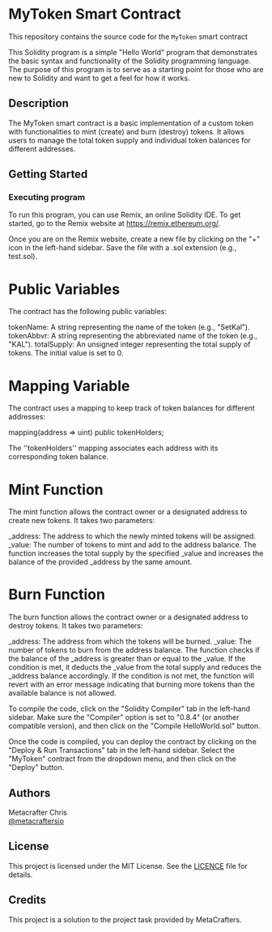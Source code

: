 
# MyToken Smart Contract

This repository contains the source code for the `MyToken` smart contract

This Solidity program is a simple "Hello World" program that demonstrates the basic syntax and functionality of the Solidity programming language. The purpose of this program is to serve as a starting point for those who are new to Solidity and want to get a feel for how it works.

## Description

The MyToken smart contract is a basic implementation of a custom token with functionalities to mint (create) and burn (destroy) tokens. It allows users to manage the total token supply and individual token balances for different addresses.

## Getting Started

### Executing program

To run this program, you can use Remix, an online Solidity IDE. To get started, go to the Remix website at https://remix.ethereum.org/.

Once you are on the Remix website, create a new file by clicking on the "+" icon in the left-hand sidebar. Save the file with a .sol extension (e.g., test.sol). 

# Public Variables

The contract has the following public variables:

tokenName: A string representing the name of the token (e.g., "SetKal").
tokenAbbvr: A string representing the abbreviated name of the token (e.g., "KAL").
totalSupply: An unsigned integer representing the total supply of tokens. The initial value is set to 0.

# Mapping Variable

The contract uses a mapping to keep track of token balances for different addresses:

mapping(address => uint) public tokenHolders;

The ''tokenHolders'' mapping associates each address with its corresponding token balance.

# Mint Function

The mint function allows the contract owner or a designated address to create new tokens. It takes two parameters:

_address: The address to which the newly minted tokens will be assigned.
_value: The number of tokens to mint and add to the address balance.
The function increases the total supply by the specified _value and increases the balance of the provided _address by the same amount.

# Burn Function

The burn function allows the contract owner or a designated address to destroy tokens. It takes two parameters:

_address: The address from which the tokens will be burned.
_value: The number of tokens to burn from the address balance.
The function checks if the balance of the _address is greater than or equal to the _value. If the condition is met, it deducts the _value from the total supply and reduces the _address balance accordingly. If the condition is not met, the function will revert with an error message indicating that burning more tokens than the available balance is not allowed.



To compile the code, click on the "Solidity Compiler" tab in the left-hand sidebar. Make sure the "Compiler" option is set to "0.8.4" (or another compatible version), and then click on the "Compile HelloWorld.sol" button.

Once the code is compiled, you can deploy the contract by clicking on the "Deploy & Run Transactions" tab in the left-hand sidebar. Select the "MyToken" contract from the dropdown menu, and then click on the "Deploy" button.


## Authors

Metacrafter Chris  
[@metacraftersio](https://twitter.com/metacraftersio)

## License

This project is licensed under the MIT License. See the [LICENCE](https://github.com/Aksingh-16/ETH-PROOF-METACRAFT/blob/main/LICENCE) file for details.

## Credits

This project is a solution to the project task provided by MetaCrafters.
